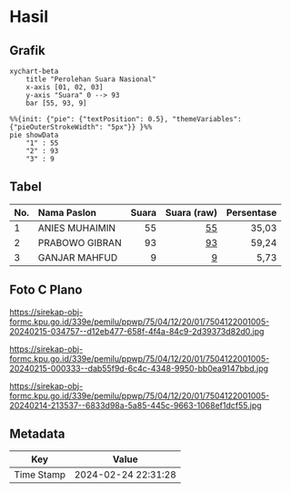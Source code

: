 # Hasil

## Grafik

```mermaid
xychart-beta
    title "Perolehan Suara Nasional"
    x-axis [01, 02, 03]
    y-axis "Suara" 0 --> 93
    bar [55, 93, 9]
```

```mermaid
%%{init: {"pie": {"textPosition": 0.5}, "themeVariables": {"pieOuterStrokeWidth": "5px"}} }%%
pie showData
    "1" : 55
    "2" : 93
    "3" : 9
```

## Tabel

| No. | Nama Paslon    | Suara | Suara (raw) | Persentase |
|:--- |:-------------- | -----:| -----------:| ----------:|
| 1   | ANIES MUHAIMIN | 55    | [55][p-1]   | 35,03      |
| 2   | PRABOWO GIBRAN | 93    | [93][p-2]   | 59,24      |
| 3   | GANJAR MAHFUD  | 9     | [9][p-3]    | 5,73       |


[p-1]: https://github.com/gigit-pemilu/pemilu-2024/blob/main/pilpres/hitung-suara/sub/75-gorontalo/sub/04-pohuwato/sub/12-popayato-timur/sub/2001-milangodaa/sub/005-tps/sub/paslon-1.txt
[p-2]: https://github.com/gigit-pemilu/pemilu-2024/blob/main/pilpres/hitung-suara/sub/75-gorontalo/sub/04-pohuwato/sub/12-popayato-timur/sub/2001-milangodaa/sub/005-tps/sub/paslon-2.txt
[p-3]: https://github.com/gigit-pemilu/pemilu-2024/blob/main/pilpres/hitung-suara/sub/75-gorontalo/sub/04-pohuwato/sub/12-popayato-timur/sub/2001-milangodaa/sub/005-tps/sub/paslon-3.txt

## Foto C Plano

https://sirekap-obj-formc.kpu.go.id/339e/pemilu/ppwp/75/04/12/20/01/7504122001005-20240215-034757--d12eb477-658f-4f4a-84c9-2d39373d82d0.jpg

https://sirekap-obj-formc.kpu.go.id/339e/pemilu/ppwp/75/04/12/20/01/7504122001005-20240215-000333--dab55f9d-6c4c-4348-9950-bb0ea9147bbd.jpg

https://sirekap-obj-formc.kpu.go.id/339e/pemilu/ppwp/75/04/12/20/01/7504122001005-20240214-213537--6833d98a-5a85-445c-9663-1068ef1dcf55.jpg


## Metadata

| Key        | Value               |
| ---------- | ------------------- |
| Time Stamp | 2024-02-24 22:31:28 |



